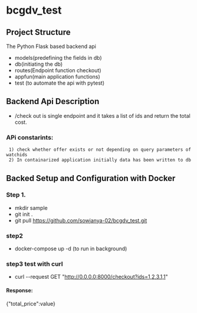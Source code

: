 # bcgdv_test


## Project Structure
The Python Flask based backend api
   * models(predefining the fields in db)
   * db(initiating the db)
   * routes(Endpoint function checkout)
   * appfun(main application functions)
   * test (to automate the api with pytest)
     
## Backend Api Description
  * /check out is single endpoint and it takes a list of ids and return the total cost.
  ### APi constarints:
     1) check whether offer exists or not depending on query parameters of watchids
     2) In containarized application initially data has been written to db 

## Backed Setup and Configuration with Docker

### Step 1.
   * mkdir sample
   * git init .
   * git pull  https://github.com/sowjanya-02/bcgdv_test.git
   
### step2
 * docker-compose up -d (to run in background)

### step3 test with curl
   * curl --request GET  "http://0.0.0.0:8000/checkout?ids=1,2,3,1,1"
   #### Response:
   {"total_price":value}
   

   
   
   
   
   
 





